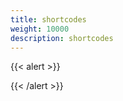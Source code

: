 ```yaml
---
title: shortcodes
weight: 10000
description: shortcodes
---
```


{{< alert >}}


{{< /alert >}}





